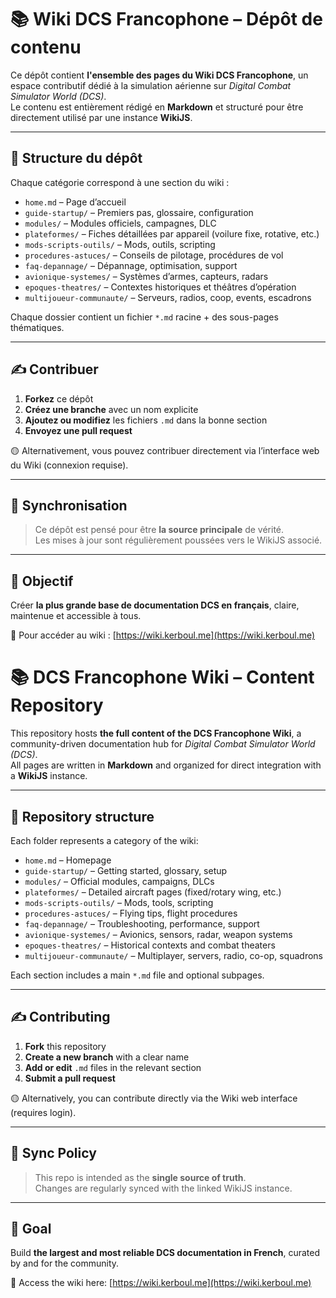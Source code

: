 # 📚 Wiki DCS Francophone – Dépôt de contenu

Ce dépôt contient **l'ensemble des pages du Wiki DCS Francophone**, un espace contributif dédié à la simulation aérienne sur *Digital Combat Simulator World (DCS)*.  
Le contenu est entièrement rédigé en **Markdown** et structuré pour être directement utilisé par une instance **WikiJS**.

---

## 📁 Structure du dépôt

Chaque catégorie correspond à une section du wiki :

- `home.md` – Page d’accueil
- `guide-startup/` – Premiers pas, glossaire, configuration
- `modules/` – Modules officiels, campagnes, DLC
- `plateformes/` – Fiches détaillées par appareil (voilure fixe, rotative, etc.)
- `mods-scripts-outils/` – Mods, outils, scripting
- `procedures-astuces/` – Conseils de pilotage, procédures de vol
- `faq-depannage/` – Dépannage, optimisation, support
- `avionique-systemes/` – Systèmes d’armes, capteurs, radars
- `epoques-theatres/` – Contextes historiques et théâtres d’opération
- `multijoueur-communaute/` – Serveurs, radios, coop, events, escadrons

Chaque dossier contient un fichier `*.md` racine + des sous-pages thématiques.

---

## ✍️ Contribuer

1. **Forkez** ce dépôt
2. **Créez une branche** avec un nom explicite
3. **Ajoutez ou modifiez** les fichiers `.md` dans la bonne section
4. **Envoyez une pull request**

🟡 Alternativement, vous pouvez contribuer directement via l’interface web du Wiki (connexion requise).

---

## 🔄 Synchronisation

> Ce dépôt est pensé pour être **la source principale** de vérité.  
> Les mises à jour sont régulièrement poussées vers le WikiJS associé.

---

## 🎯 Objectif

Créer **la plus grande base de documentation DCS en français**, claire, maintenue et accessible à tous.

📌 Pour accéder au wiki : [https://wiki.kerboul.me](https://wiki.kerboul.me)

# 📚 DCS Francophone Wiki – Content Repository

This repository hosts **the full content of the DCS Francophone Wiki**, a community-driven documentation hub for *Digital Combat Simulator World (DCS)*.  
All pages are written in **Markdown** and organized for direct integration with a **WikiJS** instance.

---

## 📁 Repository structure

Each folder represents a category of the wiki:

- `home.md` – Homepage
- `guide-startup/` – Getting started, glossary, setup
- `modules/` – Official modules, campaigns, DLCs
- `plateformes/` – Detailed aircraft pages (fixed/rotary wing, etc.)
- `mods-scripts-outils/` – Mods, tools, scripting
- `procedures-astuces/` – Flying tips, flight procedures
- `faq-depannage/` – Troubleshooting, performance, support
- `avionique-systemes/` – Avionics, sensors, radar, weapon systems
- `epoques-theatres/` – Historical contexts and combat theaters
- `multijoueur-communaute/` – Multiplayer, servers, radio, co-op, squadrons

Each section includes a main `*.md` file and optional subpages.

---

## ✍️ Contributing

1. **Fork** this repository
2. **Create a new branch** with a clear name
3. **Add or edit** `.md` files in the relevant section
4. **Submit a pull request**

🟡 Alternatively, you can contribute directly via the Wiki web interface (requires login).

---

## 🔄 Sync Policy

> This repo is intended as the **single source of truth**.  
> Changes are regularly synced with the linked WikiJS instance.

---

## 🎯 Goal

Build **the largest and most reliable DCS documentation in French**, curated by and for the community.

📌 Access the wiki here: [https://wiki.kerboul.me](https://wiki.kerboul.me)



